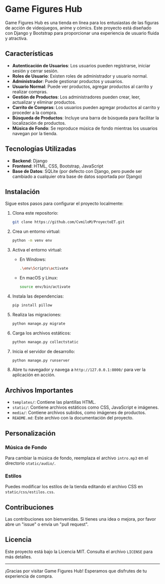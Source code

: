 # Game Figures Hub

Game Figures Hub es una tienda en línea para los entusiastas de las figuras de acción de videojuegos, anime y cómics. Este proyecto está diseñado con Django y Bootstrap para proporcionar una experiencia de usuario fluida y atractiva.

## Características

- **Autenticación de Usuarios**: Los usuarios pueden registrarse, iniciar sesión y cerrar sesión.
- **Roles de Usuario**: Existen roles de administrador y usuario normal.
- **Administrador**: Puede gestionar productos y usuarios.
- **Usuario Normal**: Puede ver productos, agregar productos al carrito y realizar compras.
- **Gestión de Productos**: Los administradores pueden crear, leer, actualizar y eliminar productos.
- **Carrito de Compras**: Los usuarios pueden agregar productos al carrito y proceder a la compra.
- **Búsqueda de Productos**: Incluye una barra de búsqueda para facilitar la localización de productos.
- **Música de Fondo**: Se reproduce música de fondo mientras los usuarios navegan por la tienda.

## Tecnologías Utilizadas

- **Backend**: Django
- **Frontend**: HTML, CSS, Bootstrap, JavaScript
- **Base de Datos**: SQLite (por defecto con Django, pero puede ser cambiado a cualquier otra base de datos soportada por Django)

## Instalación

Sigue estos pasos para configurar el proyecto localmente:

1. Clona este repositorio:
    ```bash
    git clone https://github.com/CvmiloM/ProyectoET.git
    ```

2. Crea un entorno virtual:
    ```bash
    python -m venv env
    ```

3. Activa el entorno virtual:

    - En Windows:
        ```bash
        .\env\Scripts\activate
        ```

    - En macOS y Linux:
        ```bash
        source env/bin/activate
        ```

4. Instala las dependencias:
    ```bash
    pip install pillow
    ```

6. Realiza las migraciones:
    ```bash
    python manage.py migrate
    ```

7. Carga los archivos estáticos:
    ```bash
    python manage.py collectstatic
    ```

8. Inicia el servidor de desarrollo:
    ```bash
    python manage.py runserver
    ```

9. Abre tu navegador y navega a `http://127.0.0.1:8000/` para ver la aplicación en acción.

## Archivos Importantes

- `templates/`: Contiene las plantillas HTML.
- `static/`: Contiene archivos estáticos como CSS, JavaScript e imágenes.
- `media/`: Contiene archivos subidos, como imágenes de productos.
- `README.md`: Este archivo con la documentación del proyecto.

## Personalización

### Música de Fondo

Para cambiar la música de fondo, reemplaza el archivo `intro.mp3` en el directorio `static/audio/`.

### Estilos

Puedes modificar los estilos de la tienda editando el archivo CSS en `static/css/estilos.css`.

## Contribuciones

Las contribuciones son bienvenidas. Si tienes una idea o mejora, por favor abre un "issue" o envía un "pull request".

## Licencia

Este proyecto está bajo la Licencia MIT. Consulta el archivo `LICENSE` para más detalles.


---

¡Gracias por visitar Game Figures Hub! Esperamos que disfrutes de tu experiencia de compra.
